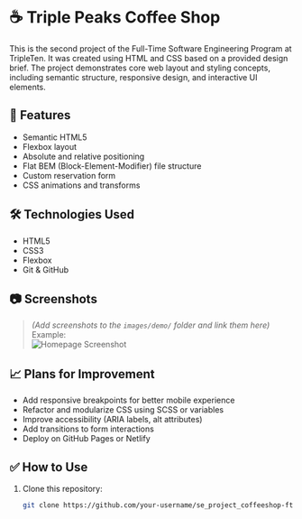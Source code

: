 # ☕ Triple Peaks Coffee Shop

This is the second project of the Full-Time Software Engineering Program at TripleTen. It was created using HTML and CSS based on a provided design brief. The project demonstrates core web layout and styling concepts, including semantic structure, responsive design, and interactive UI elements.

## 🚀 Features

- Semantic HTML5
- Flexbox layout
- Absolute and relative positioning
- Flat BEM (Block-Element-Modifier) file structure
- Custom reservation form
- CSS animations and transforms

## 🛠️ Technologies Used

- HTML5
- CSS3
- Flexbox
- Git & GitHub

## 📷 Screenshots

> *(Add screenshots to the `images/demo/` folder and link them here)*  
> Example:  
> ![Homepage Screenshot](./images/demo/screenshot.png)

## 📈 Plans for Improvement

- Add responsive breakpoints for better mobile experience
- Refactor and modularize CSS using SCSS or variables
- Improve accessibility (ARIA labels, alt attributes)
- Add transitions to form interactions
- Deploy on GitHub Pages or Netlify

## ✅ How to Use

1. Clone this repository:
   ```bash
   git clone https://github.com/your-username/se_project_coffeeshop-ft.git
